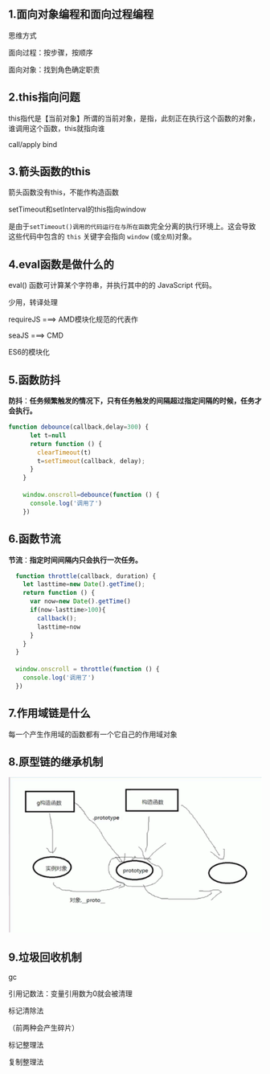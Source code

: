 ## 1.面向对象编程和面向过程编程

思维方式

面向过程：按步骤，按顺序

面向对象：找到角色确定职责

## 2.this指向问题

this指代是【当前对象】所谓的当前对象，是指，此刻正在执行这个函数的对象，谁调用这个函数，this就指向谁

call/apply   bind

## 3.箭头函数的this

箭头函数没有this，不能作构造函数

setTimeout和setInterval的this指向window

是由于`setTimeout()调用的代码运行在与所在函数`完全分离的执行环境上。这会导致这些代码中包含的 `this` 关键字会指向 `window` (或`全局`)对象。

## 4.eval函数是做什么的

eval() 函数可计算某个字符串，并执行其中的的 JavaScript 代码。

少用，转译处理

requireJS ===> AMD模块化规范的代表作

seaJS ===> CMD

ES6的模块化

## 5.函数防抖

**防抖**：**任务频繁触发的情况下，只有任务触发的间隔超过指定间隔的时候，任务才会执行。**

```javascript
function debounce(callback,delay=300) {
      let t=null
      return function () {
        clearTimeout(t)
        t=setTimeout(callback, delay);
      }
    }
    
    window.onscroll=debounce(function () {
      console.log('调用了')
    })

```



## 6.函数节流

**节流**：**指定时间间隔内只会执行一次任务。**

```javascript
  function throttle(callback, duration) {
    let lasttime=new Date().getTime();
    return function () {
      var now=new Date().getTime()
      if(now-lasttime>100){
        callback();
        lasttime=now
      }
    }
  }

  window.onscroll = throttle(function () {
    console.log('调用了')
  })
```

## 7.作用域链是什么

每一个产生作用域的函数都有一个它自己的作用域对象

## 8.原型链的继承机制

![1577081917273](./1577081917273.png)

## 9.垃圾回收机制

gc

引用记数法：变量引用数为0就会被清理

标记清除法

（前两种会产生碎片）

标记整理法

复制整理法